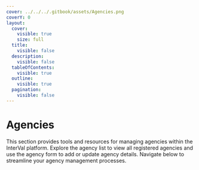 ```yaml
---
cover: ../../../.gitbook/assets/Agencies.png
coverY: 0
layout:
  cover:
    visible: true
    size: full
  title:
    visible: false
  description:
    visible: false
  tableOfContents:
    visible: true
  outline:
    visible: true
  pagination:
    visible: false
---
```


# Agencies

This section provides tools and resources for managing agencies within the InterVal platform. Explore the agency list to view all registered agencies and use the agency form to add or update agency details. Navigate below to streamline your agency management processes.
